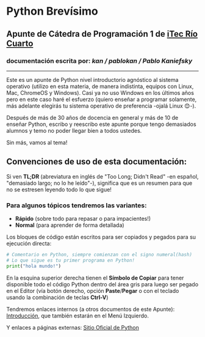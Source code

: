 # **Python Brevísimo**

## Apunte de Cátedra de **Programación 1** de [iTec Río Cuarto](https://www.itecriocuarto.org.ar/)

### documentación escrita por: *kan / pablokan / Pablo Kaniefsky*

___

Este es un apunte de Python nivel introductorio agnóstico al sistema operativo (utilizo en esta materia, de manera indistinta, equipos con Linux, Mac, ChromeOS y Windows).
Casi ya no uso Windows en los últimos años pero en este caso haré el esfuerzo (quiero enseñar a programar solamente, más adelante elegirás tu sistema operativo de preferencia -ojalá Linux 😊-).

Después de más de 30 años de docencia en general y más de 10 de enseñar Python, escribo y reescribo este apunte porque tengo demasiados alumnos y temo no poder llegar bien a todos ustedes.

Sin más, vamos al tema!

## Convenciones de uso de esta documentación:

Si ven **TL;DR** (abreviatura en inglés de "Too Long; Didn't Read" -en español, "demasiado largo; no lo he leído"-), significa que es un resumen para que no se estresen leyendo todo lo que sigue!

### Para algunos tópicos tendremos las variantes:

- **Rápido** (sobre todo para repasar o para impacientes!)
- **Normal** (para aprender de forma detallada)

Los bloques de código están escritos para ser copiados y pegados
para su ejecución directa:

```py
# Comentario en Python, siempre comienzan con el signo numeral(hash)
# Lo que sigue es tu primer programa en Python!
print("hola mundo!")
```

En la esquina superior derecha tienen el **Símbolo de Copiar** para tener disponible todo el código Python dentro del área gris para luego ser pegado en el Editor (vía botón derecho, opción **Paste**/**Pegar** o con el teclado usando la combinación de teclas **Ctrl-V**)

Tendremos enlaces internos (a otros documentos de este Apunte): [Introducción](intro.md), que también estarán en el Menú Izquierdo.

Y enlaces a páginas externas: [Sitio Oficial de Python](https://www.python.org/)
